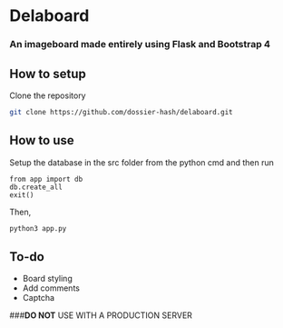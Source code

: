 # Delaboard
### An imageboard made entirely using Flask and Bootstrap 4

## How to setup
Clone the repository 
```bash
git clone https://github.com/dossier-hash/delaboard.git 
```

## How to use
Setup the database in the src folder from the python cmd and then run
```python3 
from app import db
db.create_all
exit()
```
Then,
```bash
python3 app.py 
```

## To-do 
* Board styling
* Add comments
* Captcha

###**DO NOT** USE WITH A PRODUCTION SERVER